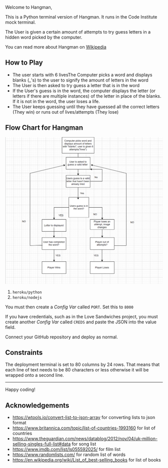 
Welcome to Hangman,

This is a Python terminal version of Hangman. It runs in the Code Institute mock terminal. 

The User is given a certain amount of attempts to try guess letters in a hidden word picked by the computer.

You can read more about Hangman on [Wikipedia](https://en.wikipedia.org/wiki/Hangman_(game))

## How to Play

* The user starts with 6 livesThe Computer picks a word and displays blanks (_'s) to the user to signify the amount of letters in the word
* The User is then asked to try guess a letter that is in the word
* If the User's guess is in the word, the computer displays the letter (or letters if there are multiple instances) of the letter in place of the blanks. If it is not in the word, the user loses a life.
* The User keeps guessing until they have guessed all the correct letters (They win) or runs out of lives/attempts (They lose)

## Flow Chart for Hangman

<img src="Docs/flowchart.png">

1. `heroku/python`
2. `heroku/nodejs`

You must then create a _Config Var_ called `PORT`. Set this to `8000`

If you have credentials, such as in the Love Sandwiches project, you must create another _Config Var_ called `CREDS` and paste the JSON into the value field.

Connect your GitHub repository and deploy as normal.

## Constraints

The deployment terminal is set to 80 columns by 24 rows. That means that each line of text needs to be 80 characters or less otherwise it will be wrapped onto a second line.

-----
Happy coding!

## Acknowledgements 
* https://wtools.io/convert-list-to-json-array for converting lists to json format
* https://www.britannica.com/topic/list-of-countries-1993160 for list of countries
* https://www.theguardian.com/news/datablog/2012/nov/04/uk-million-selling-singles-full-list#data for song list
* https://www.imdb.com/list/ls055592025/ for film list
* https://www.randomlists.com/ for random list of words
* https://en.wikipedia.org/wiki/List_of_best-selling_books for list of books